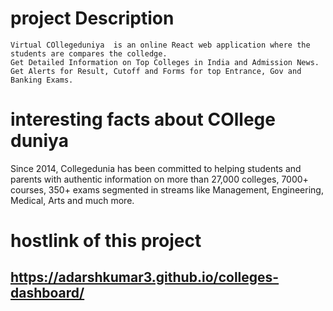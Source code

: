 # project Description
    Virtual COllegeduniya  is an online React web application where the students are compares the colledge.
    Get Detailed Information on Top Colleges in India and Admission News. Get Alerts for Result, Cutoff and Forms for top Entrance, Gov and Banking Exams.

# interesting facts about COllege duniya
Since 2014, 
Collegedunia has been committed to helping students and parents with authentic information on more than 27,000 colleges,
 7000+ courses, 350+ exams segmented in streams like Management, Engineering, Medical, Arts and much more.
 # hostlink of this project
  ## https://adarshkumar3.github.io/colleges-dashboard/
